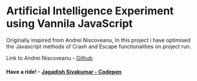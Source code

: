 # Artificial Intelligence Experiment using Vannila JavaScript

Originally inspired from Andrei Niscoveanu, In this project i have optimised the Javascript methods of Crash and Escape functionalities on project run.

Link to Andrei Niscoveanu - [Github](https://github.com/NiscoveanuAndreiPFA) 

#### Have a ride! - [Jagadish Sivakumar - Codepen](https://codepen.io/jagadishsivakumar/pen/aKBKmo)

[Output]: https://github.com/JagadishSivakumar/AI-Experiment-in-Js/blob/master/AI-Experiment.png

